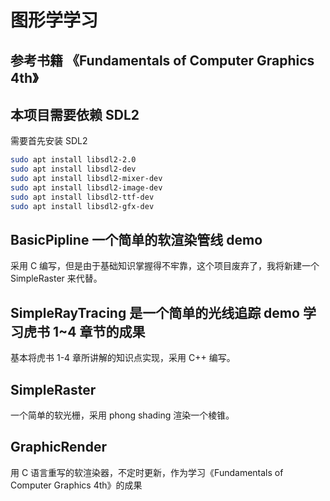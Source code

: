 # 图形学学习

## 参考书籍 《Fundamentals of Computer Graphics 4th》

## 本项目需要依赖 SDL2
需要首先安装 SDL2

```bash 
sudo apt install libsdl2-2.0
sudo apt install libsdl2-dev
sudo apt install libsdl2-mixer-dev
sudo apt install libsdl2-image-dev
sudo apt install libsdl2-ttf-dev
sudo apt install libsdl2-gfx-dev
``` 

## BasicPipline 一个简单的软渲染管线 demo
采用 C 编写，但是由于基础知识掌握得不牢靠，这个项目废弃了，我将新建一个 SimpleRaster 来代替。
## SimpleRayTracing 是一个简单的光线追踪 demo 学习虎书 1~4 章节的成果
基本将虎书 1-4 章所讲解的知识点实现，采用 C++ 编写。
## SimpleRaster
一个简单的软光栅，采用 phong shading 渲染一个棱锥。
## GraphicRender
用 C 语言重写的软渲染器，不定时更新，作为学习《Fundamentals of Computer Graphics 4th》的成果
